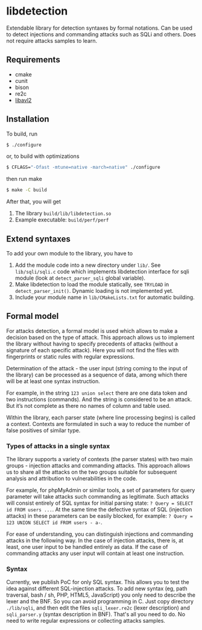 # libdetection

Extendable library for detection syntaxes by formal notations.
Can be used to detect injections and commanding attacks such as SQLi and others.
Does not require attacks samples to learn.


## Requirements

- cmake
- cunit
- bison
- re2c
- [libavl2](http://git.fruit.je/avl)

## Installation

To build, run

```sh
$ ./configure
```
or, to build with optimizations

```sh
$ CFLAGS="-Ofast -mtune=native -march=native" ./configure
```

then run make

```sh
$ make -C build
```

After that, you will get

1. The library `build/lib/libdetection.so`
2. Example executable: `build/perf/perf`


## Extend syntaxes

To add your own module to the library, you have to

1. Add the module code into a new directory under `lib/`. See
   `lib/sqli/sqli.c` code which implements libdetection interface
   for sqli module (look at `detect_parser_sqli` global variable).
2. Make libdetection to load the module statically, see
   `TRYLOAD` in `detect_parser_init()`. Dynamic loading is not
   implemented yet.
3. Include your module name in `lib/CMakeLists.txt` for automatic building.


## Formal model

For attacks detection, a formal model is used which allows to make a decision based on the type of attack. This approach allows us to implement the library without having to specify precedents of attacks (without a signature of each specific attack). Here you will not find the files with fingerprints or static rules with regular expressions.

Determination of the attack - the user input (string coming to the input of the library) can be processed as a sequence of data, among which there will be at least one syntax instruction.

For example, in the string `123 union select` there are one data token and two instructions (commands). And the string is considered to be an attack. But it’s not complete as there no names of column and table used.

Within the library, each parser state (where line processing begins) is called a context. Contexts are formulated in such a way to reduce the number of false positives of similar type.


### Types of attacks in a single syntax

The library supports a variety of contexts (the parser states) with two main groups - injection attacks and commanding attacks. This approach allows us to share all the attacks on the two groups suitable for subsequent analysis and attribution to vulnerabilities in the code.

For example, for phpMyAdmin or similar tools, a set of parameters for query parameter will take attacks such commanding as legitimate. Such attacks will consist entirely of SQL syntax for initial parsing state: `? Query = SELECT id FROM users ...`. At the same time the defective syntax of SQL (injection attacks) in these parameters can be easily blocked, for example: `? Query = 123 UNION SELECT id FROM users - a-`.

For ease of understanding, you can distinguish injections and commanding attacks in the following way. In the case of injection attacks, there is, at least, one user input to be handled entirely as data. If the case of commanding attacks any user input will contain at least one instruction.


### Syntax

Currently, we publish PoC for only SQL syntax. This allows you to test the idea against different SQL-injection attacks. To add new syntax (eg, path traversal, bash / sh, PHP, HTML5, JavaScript) you only need to describe the lexer and the BNF. So you can avoid programming in C. Just copy directory `./lib/sqli`, and then edit the files `sqli_lexer.re2c` (lexer description) and `sqli_parser.y` (syntax description in BNF). That's all you need to do. No need to write regular expressions or collecting attacks samples.

